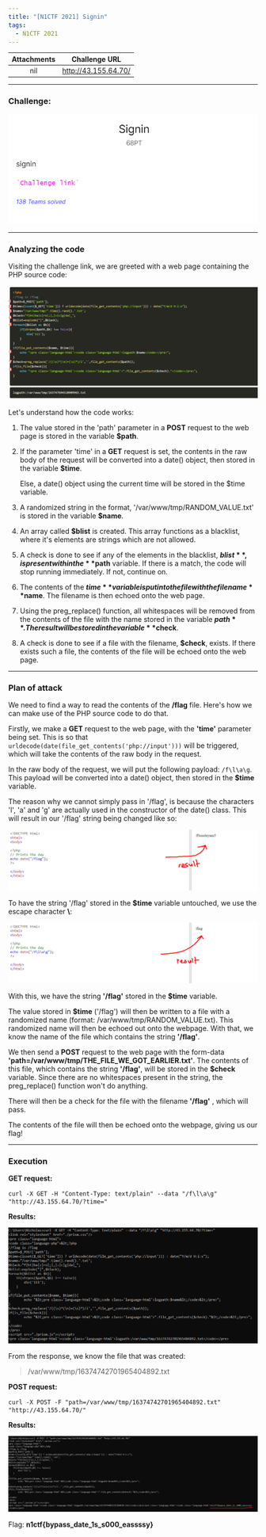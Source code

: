 ```yaml
---
title: "[N1CTF 2021] Signin"
tags:
  - N1CTF 2021
---
```


| Attachments |      Challenge URL     |
| :---------: | :--------------------: |
|     nil     |  http://43.155.64.70/  |

---

### Challenge:

![screenshot1](../assets/images/N1CTF2021-signin/screenshot1.png)

---

### Analyzing the code

Visiting the challenge link, we are greeted with a web page containing the PHP source code:

![screenshot2](../assets/images/N1CTF2021-signin/screenshot2.png)

Let's understand how the code works:

1. The value stored in the 'path' parameter in a **POST** request to the web page is stored in the variable **$path**.

2. If the parameter 'time' in a **GET** request is set, the contents in the raw body of the request will be converted into a date() object, then stored in the variable **$time**. 

   Else, a date() object using the current time will be stored in the $time variable.

3. A randomized string in the format, '/var/www/tmp/RANDOM_VALUE.txt' is stored in the variable **$name**.

4. An array called **$blist** is created. This array functions as a blacklist, where it's elements are strings which are not allowed.

5. A check is done to see if any of the elements in the blacklist, **$blist**, is present within the **$path** variable. If there is a match, the code will stop running immediately. If not, continue on.

6. The contents of the **$time** variable is put into the file with the filename **$name**. The filename is then echoed onto the web page.

7. Using the preg_replace() function, all whitespaces will be removed from the contents of the file with the name stored in the variable **$path**. The result will be stored in the variable **$check**.

8. A check is done to see if a file with the filename, **$check**, exists. If there exists such a file, the contents of the file will be echoed onto the web page. 

---

### Plan of attack

We need to find a way to read the contents of the **/flag** file. Here's how we can make use of the PHP source code to do that.

Firstly, we make a **GET** request to the web page, with the **'time'** parameter being set. This is so that `urldecode(date(file_get_contents('php://input')))` will be triggered, which will take the contents of the raw body in the request.

In the raw body of the request, we will put the following payload: `/f\l\a\g`. This payload will be converted into a date() object, then stored in the **$time** variable.

The reason why we cannot simply pass in '/flag', is because the characters 'l', 'a' and 'g' are actually used in the constructor of the date() class. This will result in our '/flag' string being changed like so:

![screenshot3](../assets/images/N1CTF2021-signin/screenshot3.png)

To have the string '/flag' stored in the **$time** variable untouched, we use the escape character **\\**:

![screenshot4](../assets/images/N1CTF2021-signin/screenshot4.png)

With this, we have the string **'/flag'** stored in the **$time** variable.

The value stored in **$time** ('/flag') will then be written to a file with a randomized name (format: /var/www/tmp/RANDOM_VALUE.txt). This randomized name will then be echoed out onto the webpage. With that, we know the name of the file which contains the string **'/flag'**.

We then send a **POST** request to the web page with the form-data **'path=/var/www/tmp/THE_FILE_WE_GOT_EARLIER.txt'**. The contents of this file, which contains the string **'/flag'**, will be stored in the **$check** variable. Since there are no whitespaces present in the string, the preg_replace() function won't do anything.

There will then be a check for the file with the filename **'/flag'** , which will pass.

The contents of the file will then be echoed onto the webpage, giving us our flag!

---

### Execution

**GET request:**

```
curl -X GET -H "Content-Type: text/plain" --data "/f\l\a\g" "http://43.155.64.70/?time="
```

**Results:**

![screenshot5](../assets/images/N1CTF2021-signin/screenshot5.png)

From the response, we know the file that was created:

> /var/www/tmp/16374742701965404892.txt

**POST request:**

```
curl -X POST -F "path=/var/www/tmp/16374742701965404892.txt" "http://43.155.64.70/"
```

**Results:**

![screenshot6](../assets/images/N1CTF2021-signin/screenshot6.png)

Flag: **n1ctf{bypass_date_1s_s000_eassssy}**
